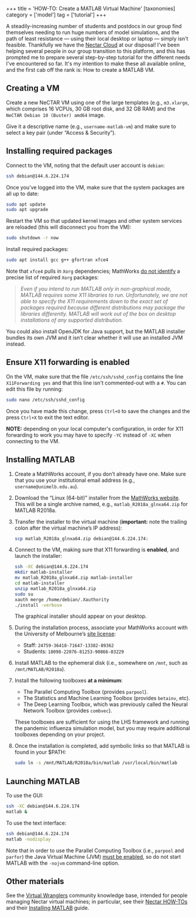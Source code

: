 +++
title = 'HOW-TO: Create a MATLAB Virtual Machine'
[taxonomies]
category = ['model']
tag = ['tutorial']
+++

A steadily-increasing number of students and postdocs in our group find
themselves needing to run huge numbers of model simulations, and the path of
least resistance — using their local desktop or laptop — simply isn't
feasible.
Thankfully we have the [Nectar Cloud](https://nectar.org.au/research-cloud/)
at our disposal!
I've been helping several people in our group transition to this platform, and
this has prompted me to prepare several step-by-step tutorial for the
different needs I've encountered so far.
It's my intention to make these all available online, and the first cab off
the rank is: How to create a MATLAB VM.

<!-- more -->

## Creating a VM

Create a new NeCTAR VM using one of the large templates (e.g., `m3.xlarge`, which comprises 16 VCPUs, 30 GB root disk, and 32 GB RAM) and the `NeCTAR Debian 10 (Buster) amd64` image.

Give it a descriptive name (e.g., `username-matlab-vm`) and make sure to select a key pair (under &ldquo;Access & Security&rdquo;).

## Installing required packages

Connect to the VM, noting that the default user account is `debian`:

```sh
ssh debian@144.6.224.174
```

Once you&rsquo;ve logged into the VM, make sure that the system packages are all up to date:

```sh
sudo apt update
sudo apt upgrade
```

Restart the VM so that updated kernel images and other system services are reloaded (this will disconnect you from the VM):

```sh
sudo shutdown -r now
```

Install required packages:

```sh
sudo apt install gcc g++ gfortran xfce4
```

Note that `xfce4` pulls in `Xorg` dependencies; MathWorks [do not identify](https://au.mathworks.com/matlabcentral/answers/229857-why-do-i-see-preparing-installation-files-installing-finished-in-the-terminal-window-wh) a precise list of required `Xorg` packages:

> *Even if you intend to run MATLAB only in non-graphical mode, MATLAB requires some X11 libraries to run. Unfortunately, we are not able to specify the X11 requirements down to the exact set of packages required because different distributions may package the libraries differently. MATLAB will work out of the box on desktop installations of any supported distribution.*

You could also install OpenJDK for Java support, but the MATLAB installer bundles its own JVM and it isn&rsquo;t clear whether it will use an installed JVM instead.

## Ensure X11 forwarding is enabled

On the VM, make sure that the file `/etc/ssh/sshd_config` contains the line `X11Forwarding yes` and that this line isn't commented-out with a `#`. You can edit this file by running:

```sh
sudo nano /etc/ssh/sshd_config
```

Once you have made this change, press `Ctrl+O` to save the changes and the press `Ctrl+X` to exit the text editor.

**NOTE:** depending on your local computer's configuration, in order for X11 forwarding to work you may have to specify `-YC` instead of `-XC` when connecting to the VM.

## Installing MATLAB

1.  Create a MathWorks account, if you don&rsquo;t already have one. Make sure that you use your institutional email address (e.g., `username@unimelb.edu.au`).
2.  Download the &ldquo;Linux (64-bit)&rdquo; installer from the [MathWorks website](https://au.mathworks.com/downloads/web_downloads/). This will be a single archive named, e.g., `matlab_R2018a_glnxa64.zip` for MATLAB R2018a.
3.  Transfer the installer to the virtual machine (**important:** note the trailing colon after the virtual machine&rsquo;s IP address):
    ```sh
    scp matlab_R2018a_glnxa64.zip debian@144.6.224.174:
    ```
4.  Connect to the VM, making sure that X11 forwarding is **enabled**, and launch the installer:
    ```sh
    ssh -XC debian@144.6.224.174
    mkdir matlab-installer
    mv matlab_R2018a_glnxa64.zip matlab-installer
    cd matlab-installer
    unzip matlab_R2018a_glnxa64.zip
    sudo su
    xauth merge /home/debian/.Xauthority
    ./install -verbose
    ```
    The graphical installer should appear on your desktop.
5.  During the installation process, associate your MathWorks account with the University of Melbourne&rsquo;s [site license](https://github.com/resbaz/lessons/blob/master/matlab/unimelb_matlab_install.md):
    -   Staff: `24759-36418-71647-13382-89362`
    -   Students: `18098-22076-81253-90866-03229`
6.  Install MATLAB to the ephemeral disk (i.e., somewhere on `/mnt`, such as `/mnt/MATLAB/R2018a`).
7.  Install the following toolboxes **at a minimum**:
    -   The Parallel Computing Toolbox (provides `parpool`).
    -   The Statistics and Machine Learning Toolbox (provides `betainv`, etc).
    -   The Deep Learning Toolbox, which was previously called the Neural Network Toolbox (provides `combvec`).

    These toolboxes are sufficient for using the LHS framework and running the pandemic influenza simulation model, but you may require additional toolboxes depending on your project.
8.  Once the installation is completed, add symbolic links so that MATLAB is found in your $PATH:
    ```sh
    sudo ln -s /mnt/MATLAB/R2018a/bin/matlab /usr/local/bin/matlab
    ```

## Launching MATLAB

To use the GUI:

```sh
ssh -XC debian@144.6.224.174
matlab &
```

To use the text interface:

```sh
ssh debian@144.6.224.174
matlab -nodisplay
```

Note that in order to use the Parallel Computing Toolbox (i.e., `parpool` and `parfor`) the Java Virtual Machine (JVM) [must be enabled](https://au.mathworks.com/matlabcentral/answers/230285-parpool-r2014a-fails-on-linux), so do not start MATLAB with the `-nojvm` command-line option.

## Other materials

See the [Virtual Wranglers](https://espaces.edu.au/vwrangler) community knowledge base, intended for people managing Nectar virtual machines; in particular, see their [Nectar HOW-TOs](https://espaces.edu.au/vwrangler/nectar-topics/nectar-how-tos) and their [Installing MATLAB](https://espaces.edu.au/vwrangler/nectar-topics/nectar-how-tos/installing-matlab-on-a-nectar-instance) guide.

